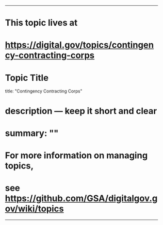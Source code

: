 
---
# This topic lives at
# https://digital.gov/topics/contingency-contracting-corps

# Topic Title
title: "Contingency Contracting Corps"

# description — keep it short and clear
# summary: ""


# For more information on managing topics,
# see https://github.com/GSA/digitalgov.gov/wiki/topics
---
